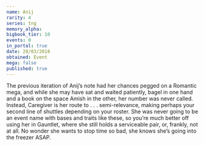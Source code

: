 ```yaml
---
name: Anij
rarity: 4
series: tng
memory_alpha:
bigbook_tier: 10
events: 0
in_portal: true
date: 28/03/2018
obtained: Event
mega: false
published: true
---
```


The previous iteration of Anij’s note had her chances pegged on a Romantic mega, and while she may have sat and waited patiently, bagel in one hand and a book on the space Amish in the other, her number was never called. Instead, Caregiver is her route to . . . semi-relevance, making perhaps your second line of shuttles depending on your roster. She was never going to be an event name with bases and traits like these, so you’re much better off using her in Gauntlet, where she still holds a serviceable pair, or, frankly, not at all. No wonder she wants to stop time so bad, she knows she’s going into the freezer ASAP.
